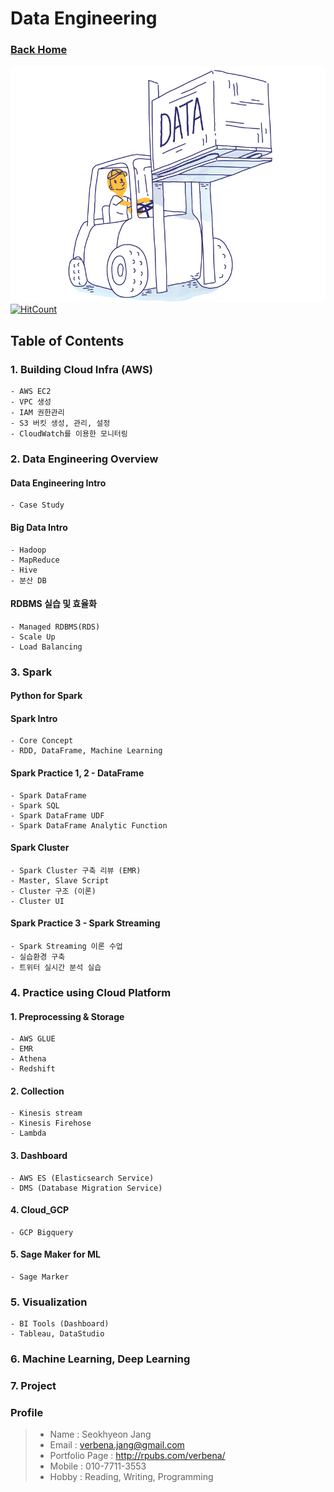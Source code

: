 # Data Engineering
### [Back Home](https://github.com/boys-be-ambitious/TIL)

![intoroduction](../images/data_engineering_3.png)
[![HitCount](http://hits.dwyl.io/boys-be-ambitious//Data-engineering-school.svg)](http://hits.dwyl.io/boys-be-ambitious//Data-engineering-school)

## Table of Contents
### 1. Building Cloud Infra (AWS)
    - AWS EC2
    - VPC 생성
    - IAM 권한관리
    - S3 버킷 생성, 관리, 설정
    - CloudWatch를 이용한 모니터링

### 2. Data Engineering Overview
#### Data Engineering Intro
    - Case Study  
#### Big Data Intro
    - Hadoop
    - MapReduce
    - Hive
    - 분산 DB
#### RDBMS 실습 및 효율화
    - Managed RDBMS(RDS)
    - Scale Up
    - Load Balancing 

### 3. Spark
#### Python for Spark
#### Spark Intro
    - Core Concept
    - RDD, DataFrame, Machine Learning 
#### Spark Practice 1, 2 - DataFrame
    - Spark DataFrame
    - Spark SQL
    - Spark DataFrame UDF
    - Spark DataFrame Analytic Function
#### Spark Cluster
    - Spark Cluster 구축 리뷰 (EMR)
    - Master, Slave Script
    - Cluster 구조 (이론)
    - Cluster UI
#### Spark Practice 3 - Spark Streaming
    - Spark Streaming 이론 수업
    - 실습환경 구축
    - 트위터 실시간 분석 실습

### 4. Practice using Cloud Platform
#### 1. Preprocessing & Storage
    - AWS GLUE
    - EMR
    - Athena
    - Redshift
#### 2. Collection
    - Kinesis stream
    - Kinesis Firehose
    - Lambda
#### 3. Dashboard
    - AWS ES (Elasticsearch Service)
    - DMS (Database Migration Service)
#### 4. Cloud_GCP
    - GCP Bigquery
#### 5. Sage Maker for ML
    - Sage Marker

### 5. Visualization
    - BI Tools (Dashboard)
    - Tableau, DataStudio

### 6. Machine Learning, Deep Learning

### 7. Project

### Profile
> - Name           : Seokhyeon Jang
> - Email          : verbena.jang@gmail.com
> - Portfolio Page : http://rpubs.com/verbena/
> - Mobile         : 010-7711-3553
> - Hobby          : Reading, Writing, Programming